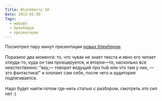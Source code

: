 ```yaml
---
Title: Blackberry 10
Date: 2013-01-30
Tags: 
  - мобайл
  - брекберри
  - презентации
---
```


<div class="text">Посмотрел пару минут презентации <a href="http://global.blackberry.com/blackberry-10.html">новых блекберри</a>.<br /><br />
Поразило два момента: то, что чувак не знает текста и явно его читает откуда-то, куда он там проецируется, и второе—то, насколько все неестественно: "вау,— говорит ведущий про hub или что там у них, — это фантастика!" и хлопает сам себе, после чего и аудитория подтягивается.<br /><br />
Надо будет найти потом где-нить статью с разбором, смотреть это сил нет :)</div>
